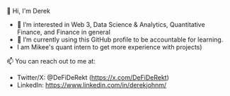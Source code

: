 👋 Hi, I'm Derek
- 👀 I’m interested in Web 3, Data Science & Analytics, Quantitative Finance, and Finance in general
- 🌱 I’m currently using this GitHub profile to be accountable for learning.
- I am Mikee's quant intern to get more experience with projects)

📫 You can reach out to me at:
 - Twitter/X: @DeFiDeRekt (https://x.com/DeFiDeRekt)
 - LinkedIn: https://www.linkedin.com/in/derekjohnm/
